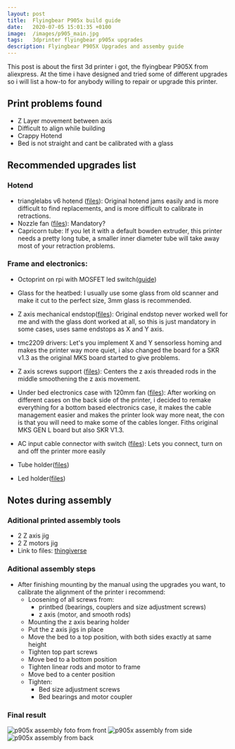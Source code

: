 ```yaml
---
layout: post
title:  Flyingbear P905x build guide
date:   2020-07-05 15:01:35 +0100
image:  /images/p905_main.jpg
tags:   3dprinter flyingbear p905x upgrades
description: Flyingbear P905X Upgrades and assemby guide
---
```

This post is about the first 3d printer i got, the flyingbear P905X from aliexpress. At the time i have designed and tried some of different upgrades so i will list a how-to for anybody willing to repair or upgrade this printer.

## Print problems found

- Z Layer movement between axis
- Difficult to align while building
- Crappy Hotend
- Bed is not straight and cant be calibrated with a glass

## Recommended upgrades list

### Hotend
- trianglelabs v6 hotend ([files](https://www.thingiverse.com/thing:3142805)): Original hotend jams easily and is more difficult to find replacements, and is more difficult to calibrate in retractions.
- Nozzle fan ([files](https://www.thingiverse.com/thing:2843816)): Mandatory?
- Capricorn tube: If you let it with a default bowden extruder, this printer needs a pretty long tube, a smaller inner diameter tube will take away most of your retraction problems.

### Frame and electronics:

- Octoprint on rpi with MOSFET led switch([guide]())

- Glass for the heatbed: I usually use some glass from old scanner and make it cut to the perfect size, 3mm glass is recommended.
- Z axis mechanical endstop([files](https://www.thingiverse.com/thing:4573300)): Original endstop never worked well for me and with the glass dont worked at all, so this is just mandatory in some cases, uses same endstops as X and Y axis.
- tmc2209 drivers: Let's you implement X and Y sensorless homing and makes the printer way more quiet, i also changed the board for a SKR v1.3 as the original MKS board started to give problems.
- Z axis screws support ([files](https://www.thingiverse.com/thing:4573258)): Centers the z axis threaded rods in the middle smoothening the z axis movement.
- Under bed electronics case with 120mm fan ([files](https://www.thingiverse.com/thing:4144017)): After working on different cases on the back side of the printer, i decided to remake everything for a bottom based electronics case, it makes the cable management easier and makes the printer look way more neat, the con is that you will need to make some of the cables longer. Fiths original MKS GEN L board but also SKR V1.3.
- AC input cable connector with switch ([files](https://www.thingiverse.com/thing:2645917)): Lets you connect, turn on and off the printer more easily
- Tube holder([files](https://www.thingiverse.com/thing:2846141))
- Led holder([files](https://www.thingiverse.com/thing:2576671]))


## Notes during assembly

### Aditional printed assembly tools

- 2 Z axis jig
- 2 Z motors jig
- Link to files: [thingiverse](https://www.thingiverse.com/thing:4573255)

### Aditional assembly steps

- After finishing mounting by the manual using the upgrades you want, to calibrate the alignment of the printer i recommend:
  - Loosening of all screws from:
    -  printbed (bearings, couplers and size adjustment screws)
    -  z axis (motor, and smooth rods)
  - Mounting the z axis bearing holder
  - Put the z axis jigs in place
  - Move the bed to a top position, with both sides exactly at same height
  - Tighten top part screws
  - Move bed to a bottom position
  - Tighten linear rods and motor to frame
  - Move bed to a center position
  - Tighten:
    - Bed size adjustment screws
    - Bed bearings and motor coupler

### Final result
![p905x assembly foto from front]({{site.baseurl}}/images/p9051.jpg)
![p905x assembly from side]({{site.baseurl}}/images/p9052.jpg)
![p905x assembly from back]({{site.baseurl}}/images/p9053.jpg)


